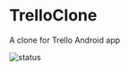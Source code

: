 # TrelloClone
A clone for Trello Android app


![status](https://img.shields.io/badge/Status-Development-%235bbd68)
